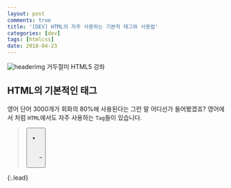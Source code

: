 ```yaml
---
layout: post
comments: true
title: '[DEV] HTML의 자주 사용하는 기본적 태그와 사용법'
categories: [dev]
tags: [htmlcss]
date: 2018-04-23
---
```

![headerimg](/assets/img/subcate/htmlcss.png)
거두절미 HTML5 강좌

## HTML의 기본적인 태그

영어 단어 3000개가 회화의 80%에 사용된다는 그런 말 어디선가 들어봤겠죠?
영어에서 처럼 `HTML`에서도 자주 사용하는 `Tag`들이 있습니다. 

><div> <p> <a> <img> <button> <ul> <li> <br> <h1> <h2> <hr>
{:.lead}
